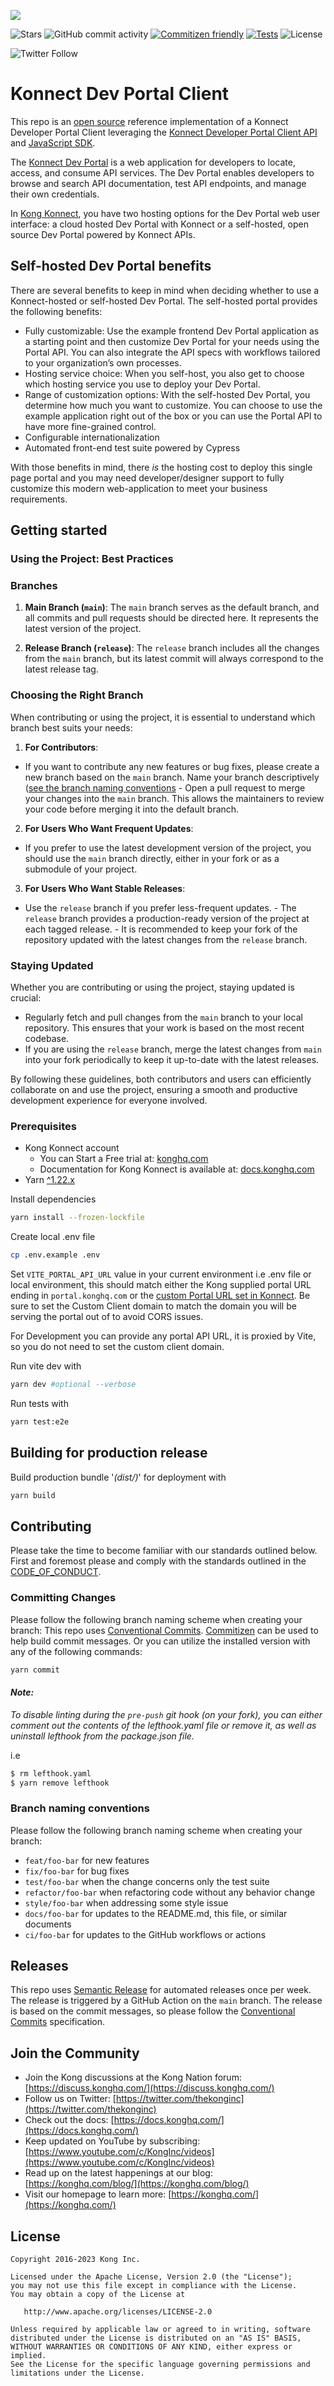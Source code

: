 [![][kong-logo-url]][kong-url]

![Stars](https://img.shields.io/github/stars/Kong/konnect-portal?style=flat-square)
![GitHub commit activity](https://img.shields.io/github/commit-activity/m/Kong/konnect-portal?style=flat-square)
[![Commitizen friendly](https://img.shields.io/badge/commitizen-friendly-brightgreen.svg)](http://commitizen.github.io/cz-cli/)
[![Tests](https://github.com/Kong/konnect-portal/actions/workflows/pr.yml/badge.svg)](https://github.com/Kong/konnect-portal/actions/workflows/pr.yml)
![License](https://img.shields.io/badge/License-Apache%202.0-blue?style=flat-square)

![Twitter Follow](https://img.shields.io/twitter/follow/thekonginc?style=social)

# Konnect Dev Portal Client

This repo is an [open source][oss-url] reference implementation of a Konnect Developer Portal Client leveraging the [Konnect Developer Portal Client API][portal-api-url] and [JavaScript SDK][javscript-sdk-url].

The [Konnect Dev Portal][konnect-docs-url] is a web application for developers to locate, access, and consume API services. The Dev Portal enables developers to browse and search API documentation, test API endpoints, and manage their own credentials.

In [Kong Konnect][kong-konnect-register-url], you have two hosting options for the Dev Portal web user interface: a cloud hosted Dev Portal with Konnect or a self-hosted, open source Dev Portal powered by Konnect APIs.

## Self-hosted Dev Portal benefits

There are several benefits to keep in mind when deciding whether to use a Konnect-hosted or self-hosted Dev Portal. The self-hosted portal provides the following benefits:

* Fully customizable: Use the example frontend Dev Portal application as a starting point and then customize Dev Portal for your needs using the Portal API. You can also integrate the API specs with workflows tailored to your organization’s own processes.
* Hosting service choice: When you self-host, you also get to choose which hosting service you use to deploy your Dev Portal.
* Range of customization options: With the self-hosted Dev Portal, you determine how much you want to customize. You can choose to use the example application right out of the box or you can use the Portal API to have more fine-grained control.
* Configurable internationalization
* Automated front-end test suite powered by Cypress

With those benefits in mind, there _is_ the hosting cost to deploy this single page portal and you may need developer/designer support to fully customize this modern web-application to meet your business requirements.

## Getting started

### Using the Project: Best Practices

### Branches

1. **Main Branch (`main`)**: The `main` branch serves as the default branch, and all commits and pull requests should be directed here. It represents the latest version of the project.

2. **Release Branch (`release`)**: The `release` branch includes all the changes from the `main` branch, but its latest commit will always correspond to the latest release tag.

### Choosing the Right Branch

When contributing or using the project, it is essential to understand which branch best suits your needs:

1. **For Contributors**:

* If you want to contribute any new features or bug fixes, please create a new branch based on the `main` branch. Name your branch descriptively ([see the branch naming conventions](#branch-naming-conventions) - Open a pull request to merge your changes into the `main` branch. This allows the maintainers to review your code before merging it into the default branch.

2. **For Users Who Want Frequent Updates**:

* If you prefer to use the latest development version of the project, you should use the `main` branch directly, either in your fork or as a submodule of your project.

3. **For Users Who Want Stable Releases**:

* Use the `release` branch if you prefer less-frequent updates. - The `release` branch provides a production-ready version of the project at each tagged release.  - It is recommended to keep your fork of the repository updated with the latest changes from the `release` branch.

### Staying Updated

Whether you are contributing or using the project, staying updated is crucial:

* Regularly fetch and pull changes from the `main` branch to your local repository. This ensures that your work is based on the most recent codebase.
* If you are using the `release` branch, merge the latest changes from `main` into your fork periodically to keep it up-to-date with the latest releases.

By following these guidelines, both contributors and users can efficiently collaborate on and use the project, ensuring a smooth and productive development experience for everyone involved.

### Prerequisites

* Kong Konnect account
  * You can Start a Free trial at: [konghq.com][kong-konnect-register-url]
  * Documentation for Kong Konnect is available at: [docs.konghq.com][konnect-docs-url]
* Yarn [^1.22.x][yarn-install-url]

Install dependencies

```sh
yarn install --frozen-lockfile
```

Create local .env file

```sh
cp .env.example .env
```

Set `VITE_PORTAL_API_URL` value in your current environment i.e .env file or local environment, this should match either the Kong supplied portal URL ending in `portal.konghq.com` or the [custom Portal URL set in Konnect][custom-dev-portal-url]. Be sure to set the Custom Client domain to match the domain you will be serving the portal out of to avoid CORS issues.

For Development you can provide any portal API URL, it is proxied by Vite, so you do not need to set the custom client domain.

Run vite dev with

```sh
yarn dev #optional --verbose
```

Run tests with

```sh
yarn test:e2e
```

## Building for production release

Build production bundle '_(dist/)_' for deployment with

```sh
yarn build
```

## Contributing

Please take the time to become familiar with our standards outlined below.
First and foremost please and comply with the standards outlined in the [CODE_OF_CONDUCT](./CODE_OF_CONDUCT.md).

### Committing Changes

 Please follow the following branch naming scheme when creating your branch: This repo uses [Conventional Commits](https://www.conventionalcommits.org/en/v1.0.0/). [Commitizen](https://github.com/commitizen/cz-cli) can be used to help build commit messages. Or you can utilize the installed version with any of the following commands:

  ```sh
  yarn commit
  ```

#### _Note:_
 _To disable linting during the `pre-push` git hook (on your fork), you can either comment out the contents of the lefthook.yaml file or remove it, as well as uninstall lefthook from the package.json file._

 i.e

 ```sh
 $ rm lefthook.yaml
 $ yarn remove lefthook
 ```

### Branch naming conventions

Please follow the following branch naming scheme when creating your branch:

* `feat/foo-bar` for new features
* `fix/foo-bar` for bug fixes
* `test/foo-bar` when the change concerns only the test suite
* `refactor/foo-bar` when refactoring code without any behavior change
* `style/foo-bar` when addressing some style issue
* `docs/foo-bar` for updates to the README.md, this file, or similar documents
* `ci/foo-bar` for updates to the GitHub workflows or actions

## Releases

This repo uses [Semantic Release](https://github.com/semantic-release/semantic-release) for automated releases once per week. The release is triggered by a GitHub Action on the `main` branch. The release is based on the commit messages, so please follow the [Conventional Commits](https://www.conventionalcommits.org/en/v1.0.0/) specification.

## Join the Community

* Join the Kong discussions at the Kong Nation forum: [https://discuss.konghq.com/](https://discuss.konghq.com/)
* Follow us on Twitter: [https://twitter.com/thekonginc](https://twitter.com/thekonginc)
* Check out the docs: [https://docs.konghq.com/](https://docs.konghq.com/)
* Keep updated on YouTube by subscribing: [https://www.youtube.com/c/KongInc/videos](https://www.youtube.com/c/KongInc/videos)
* Read up on the latest happenings at our blog: [https://konghq.com/blog/](https://konghq.com/blog/)
* Visit our homepage to learn more: [https://konghq.com/](https://konghq.com/)

## License

```
Copyright 2016-2023 Kong Inc.

Licensed under the Apache License, Version 2.0 (the "License");
you may not use this file except in compliance with the License.
You may obtain a copy of the License at

   http://www.apache.org/licenses/LICENSE-2.0

Unless required by applicable law or agreed to in writing, software
distributed under the License is distributed on an "AS IS" BASIS,
WITHOUT WARRANTIES OR CONDITIONS OF ANY KIND, either express or implied.
See the License for the specific language governing permissions and
limitations under the License.
```

[custom-dev-portal-url]: https://docs.konghq.com/konnect/dev-portal/customization/#custom-dev-portal-url
[kong-konnect-register-url]: https://konghq.com/products/kong-konnect/register?utm_medium=referral&utm_source=github&utm_campaign=gateway-konnect&utm_content=konnect-portal-readme
[portal-api-url]: https://developer.konghq.com/spec/2aad2bcb-8d82-43b3-abdd-1d5e6e84dbd6/b4539157-4ced-4df5-affa-7d790baee356
[kong-logo-url]: https://konghq.com/wp-content/uploads/2018/05/kong-logo-github-readme.png
[kong-url]: https://konghq.com/
[konnect-docs-url]: https://docs.konghq.com/konnect/
[oss-url]: https://en.wikipedia.org/wiki/Open-source_software
[yarn-install-url]: https://classic.yarnpkg.com/lang/en/docs/install
[javscript-sdk-url]: https://www.npmjs.com/package/@kong/sdk-portal-js
